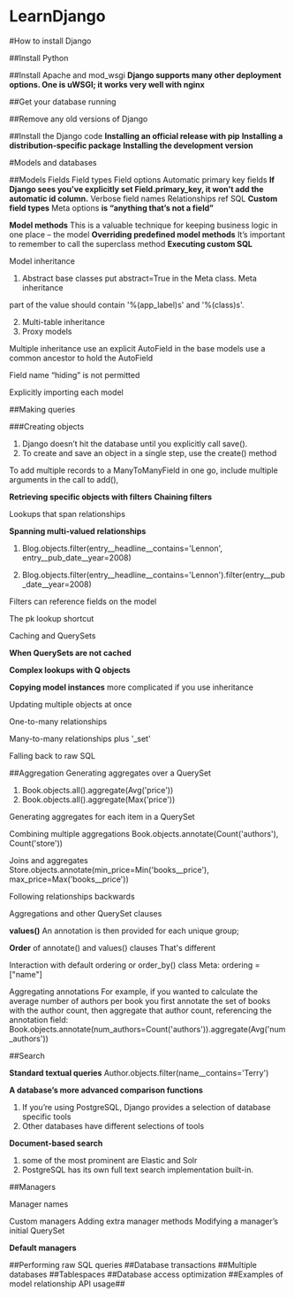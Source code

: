# LearnDjango

#How to install Django

##Install Python

##Install Apache and mod_wsgi
**Django supports many other deployment options. One is uWSGI; it works very well with nginx**

##Get your database running

##Remove any old versions of Django

##Install the Django code
**Installing an official release with pip**
**Installing a distribution-specific package**
**Installing the development version**

#Models and databases

##Models
Fields
Field types
Field options
Automatic primary key fields
**If Django sees you’ve explicitly set Field.primary_key, it won’t add the automatic id column.**
Verbose field names
Relationships
ref SQL
**Custom field types**
Meta options
 **is “anything that’s not a field”**
 
 **Model methods**
 This is a valuable technique for keeping business logic in one place – the model
**Overriding predefined model methods**
It’s important to remember to call the superclass method
**Executing custom SQL**

Model inheritance
1. Abstract base classes 
put abstract=True in the Meta class.
Meta inheritance

part of the value should contain '%(app_label)s' and '%(class)s'.


2. Multi-table inheritance 
3. Proxy models

Multiple inheritance
use an explicit AutoField in the base models
use a common ancestor to hold the AutoField

Field name “hiding” is not permitted

Explicitly importing each model

##Making queries

###Creating objects
1. Django doesn’t hit the database until you explicitly call save().
2. To create and save an object in a single step, use the create() method

To add multiple records to a ManyToManyField in one go, include multiple arguments in the call to add(),

**Retrieving specific objects with filters**
**Chaining filters**

Lookups that span relationships

**Spanning multi-valued relationships**

1. Blog.objects.filter(entry__headline__contains='Lennon', entry__pub_date__year=2008)

2. Blog.objects.filter(entry__headline__contains='Lennon').filter(entry__pub_date__year=2008)

Filters can reference fields on the model

The pk lookup shortcut

Caching and QuerySets

**When QuerySets are not cached**

**Complex lookups with Q objects**

**Copying model instances**
more complicated if you use inheritance

Updating multiple objects at once

One-to-many relationships

Many-to-many relationships
plus '_set'

Falling back to raw SQL

##Aggregation
Generating aggregates over a QuerySet
1. Book.objects.all().aggregate(Avg('price'))
2. Book.objects.all().aggregate(Max('price'))

Generating aggregates for each item in a QuerySet

Combining multiple aggregations
Book.objects.annotate(Count('authors'), Count('store'))

Joins and aggregates
Store.objects.annotate(min_price=Min('books__price'), max_price=Max('books__price'))

Following relationships backwards

Aggregations and other QuerySet clauses


**values()**
An annotation is then provided for each unique group;

**Order** of annotate() and values() clauses
That's different

Interaction with default ordering or order_by()
class Meta:
        ordering = ["name"]

Aggregating annotations
For example, if you wanted to calculate the average number of authors per book you first annotate the set of books with the author count, then aggregate that author count, referencing the annotation field:
Book.objects.annotate(num_authors=Count('authors')).aggregate(Avg('num_authors'))


##Search

**Standard textual queries**
Author.objects.filter(name__contains='Terry')

**A database’s more advanced comparison functions**
1. If you’re using PostgreSQL, Django provides a selection of database specific tools
2. Other databases have different selections of tools

**Document-based search**
1. some of the most prominent are Elastic and Solr
2. PostgreSQL has its own full text search implementation built-in.



##Managers

Manager names

Custom managers
Adding extra manager methods
Modifying a manager’s initial QuerySet

**Default managers**


##Performing raw SQL queries
##Database transactions
##Multiple databases
##Tablespaces
##Database access optimization
##Examples of model relationship API usage##

